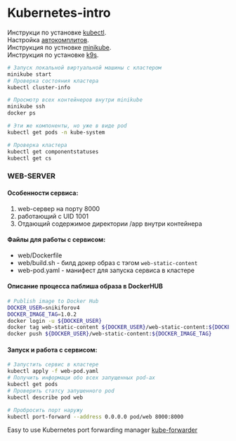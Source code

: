 # Kubernetes-intro 

Инструкци по установке [kubectl](https://kubernetes.io/docs/tasks/tools/install-kubectl/).<br> 
Настройка [автокомплитов](https://kubernetes.io/docs/reference/kubectl/cheatsheet/#kubectl-autocomplete).<br>
Инструкция по устновке [minikube](https://kubernetes.io/docs/tasks/tools/install-minikube/).<br>
Инструкция по установке [k9s](https://github.com/derailed/k9s).</br>

```bash
# Запуск локальной виртуальной машины с кластером
minikube start
# Проверка состояния кластера 
kubectl cluster-info
```

```bash
# Просмотр всех контейнеров внутри minikube
minikube ssh
docker ps

# Эти же компоненты, но уже в виде pod
kubectl get pods -n kube-system

# Проверка кластера 
kubectl get componentstatuses
kubectl get cs
```


### WEB-SERVER

#### Особенности сервиса:
1) web-сервер на порту 8000 
2) работающий с UID 1001
3) Отдающий содержимое директории /app внутри контейнера

#### Файлы для работы с сервисом: 
- web/Dockerfile 
- web/build.sh - билд докер образ с тэгом `web-static-content`
- web-pod.yaml - манифест для запуска сервиса в кластере

#### Описание процесса паблиша образа в DockerHUB
```bash
# Publish image to Docker Hub
DOCKER_USER=snikiforov4
DOCKER_IMAGE_TAG=1.0.2
docker login -u ${DOCKER_USER}
docker tag web-static-content ${DOCKER_USER}/web-static-content:${DOCKER_IMAGE_TAG}
docker push ${DOCKER_USER}/web-static-content:${DOCKER_IMAGE_TAG}
```

#### Запуск и работа с сервисом: 
```bash
# Запустить сервис в кластере
kubectl apply -f web-pod.yaml
# Получить информаци обо всех запущенных pod-ах
kubectl get pods
# Проверить статсу запушенного pod 
kubectl describe pod web

# Пробросить порт наружу 
kubectl port-forward --address 0.0.0.0 pod/web 8000:8000
```

Easy to use Kubernetes port forwarding manager [kube-forwarder](https://kube-forwarder.pixelpoint.io/)</br>

